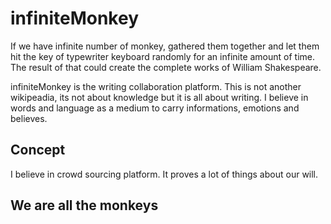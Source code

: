 infiniteMonkey
=============

If we have infinite number of monkey, gathered them together and let them hit the key of typewriter keyboard randomly for an infinite amount of time. The result of that could create the complete works of William Shakespeare.

infiniteMonkey is the writing collaboration platform. This is not another wikipeadia, its not about knowledge but it is all about writing. I believe in words and language as a medium to carry informations, emotions and believes. 

## Concept

I believe in crowd sourcing platform. It proves a lot of things about our will.

## We are all the monkeys

